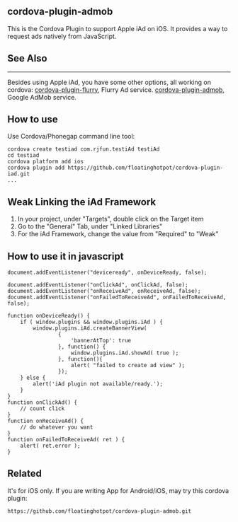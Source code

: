 cordova-plugin-admob
---------------------------
This is the Cordova Plugin to support Apple iAd on iOS. It provides a way to request ads natively from JavaScript. 

## See Also ##
---------------------------
Besides using Apple iAd, you have some other options, all working on cordova:
[cordova-plugin-flurry](../cordova-plugin-flurry), Flurry Ad service. 
[cordova-plugin-admob](../cordova-plugin-admob), Google AdMob service.

## How to use ##

Use Cordova/Phonegap command line tool:

    cordova create testiad com.rjfun.testiAd testiAd
    cd testiad
    cordova platform add ios
    cordova plugin add https://github.com/floatinghotpot/cordova-plugin-iad.git
    ...

## Weak Linking the iAd Framework ##

1. In your project, under "Targets", double click on the Target item
2. Go to the "General" Tab, under "Linked Libraries" 
3. For the iAd Framework, change the value from "Required" to "Weak"

## How to use it in javascript ##

    document.addEventListener("deviceready", onDeviceReady, false);

   	document.addEventListener("onClickAd", onClickAd, false);
  	document.addEventListener("onReceiveAd", onReceiveAd, false);
 	document.addEventListener("onFailedToReceiveAd", onFailedToReceiveAd, false);

    function onDeviceReady() {
    	if ( window.plugins && window.plugins.iAd ) {
    	    window.plugins.iAd.createBannerView( 
    	    		{
    		            'bannerAtTop': true
    	            }, function() {
    	            	window.plugins.iAd.showAd( true );
    	            }, function(){
    	            	alert( "failed to create ad view" );
    	            });
    	} else {
    		alert('iAd plugin not available/ready.');
    	}
    }
    function onClickAd() {
		// count click    	
    }
    function onReceiveAd() {
    	// do whatever you want 
    }
    function onFailedToReceiveAd( ret ) {
    	alert( ret.error );
    }

## Related ##

It's for iOS only. If you are writing App for Android/iOS, may try this cordova plugin:

    https://github.com/floatinghotpot/cordova-plugin-admob.git
    
    
